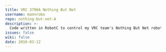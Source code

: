 ```yaml
---
title: VRC 3796A Nothing But Net
username: mannrobo
repo: nothing-but-net-A
description: >-
  Code written in RobotC to control my VRC team's Nothing But Net robot. Uses a flywheel to shoot balls on an X-drive base.
issues: false
wiki: false
date: 2016-03-12
---
```

